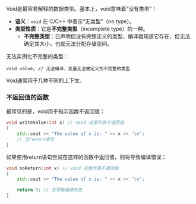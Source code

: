 Void是最容易解释的数据类型。基本上，void意味着“没有类型”！

- **语义**：`void` 在 C/C++ 中表示“无类型”（no type）。
- **类型性质**：它是**不完整类型**（incomplete type）的一种。
    - **不完整类型**：已声明但没有完整定义的类型，编译器知道它存在，但无法确定其大小，也就无法分配存储空间。

无法实例化不完整的类型：

```
void value; // 无法编译，变量无法被定义为不完整的类型
```
Void通常用于几种不同的上下文。

### 不返回值的函数
最常见的是，void用于指示函数不返回值：
```C++
void writeValue(int x) // void 这里代表不返回值
{
    std::cout << "The value of x is: " << x << '\n';
    // 无return语句
}
```
如果使用return语句尝试在这样的函数中返回值，则将导致编译错误：
```C++
void noReturn(int x) // void 这里代表不返回值
{
    std::cout << "The value of x is: " << x << '\n';

    return 5; // 会导致编译失败
}
```
